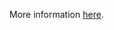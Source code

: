 More information [here](https://docs.prismacloud.io/en/enterprise-edition/policy-reference/aws-policies/aws-networking-policies/bc-aws-291).
